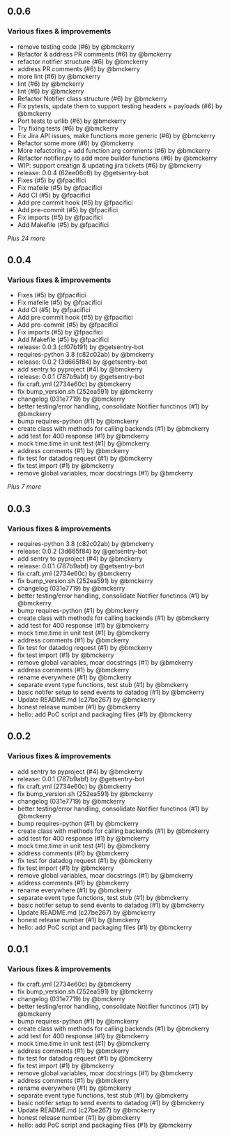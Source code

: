 ## 0.0.6

### Various fixes & improvements

- remove testing code (#6) by @bmckerry
- Refactor & address PR comments (#6) by @bmckerry
- refactor notifier structure (#6) by @bmckerry
- address PR comments (#6) by @bmckerry
- more lint (#6) by @bmckerry
- lint (#6) by @bmckerry
- lint (#6) by @bmckerry
- Refactor Notifier class structure (#6) by @bmckerry
- Fix pytests, update them to support testing headers + payloads (#6) by @bmckerry
- Port tests to urllib (#6) by @bmckerry
- Try fixing tests (#6) by @bmckerry
- Fix Jira API issues, make functions more generic (#6) by @bmckerry
- Refactor some more (#6) by @bmckerry
- More refactoring + add function arg comments (#6) by @bmckerry
- Refactor notifier.py to add more builder functions (#6) by @bmckerry
- WIP: support creatign & updating jira tickets (#6) by @bmckerry
- release: 0.0.4 (62ee06c6) by @getsentry-bot
- Fixes (#5) by @fpacifici
- Fix mafeile (#5) by @fpacifici
- Add CI (#5) by @fpacifici
- Add pre commit hook (#5) by @fpacifici
- Add pre-commit (#5) by @fpacifici
- Fix imports (#5) by @fpacifici
- Add Makefile (#5) by @fpacifici

_Plus 24 more_

## 0.0.4

### Various fixes & improvements

- Fixes (#5) by @fpacifici
- Fix mafeile (#5) by @fpacifici
- Add CI (#5) by @fpacifici
- Add pre commit hook (#5) by @fpacifici
- Add pre-commit (#5) by @fpacifici
- Fix imports (#5) by @fpacifici
- Add Makefile (#5) by @fpacifici
- release: 0.0.3 (cf07b191) by @getsentry-bot
- requires-python 3.8 (c82c02ab) by @bmckerry
- release: 0.0.2 (3d665f84) by @getsentry-bot
- add sentry to pyproject (#4) by @bmckerry
- release: 0.0.1 (787b9abf) by @getsentry-bot
- fix craft.yml (2734e60c) by @bmckerry
- fix bump_version.sh (252ea591) by @bmckerry
- changelog (031e7719) by @bmckerry
- better testing/error handling, consolidate Notifier functinos (#1) by @bmckerry
- bump requires-python (#1) by @bmckerry
- create class with methods for calling backends (#1) by @bmckerry
- add test for 400 response (#1) by @bmckerry
- mock time.time in unit test (#1) by @bmckerry
- address comments (#1) by @bmckerry
- fix test for datadog request (#1) by @bmckerry
- fix test import (#1) by @bmckerry
- remove global variables, moar docstrings (#1) by @bmckerry

_Plus 7 more_

## 0.0.3

### Various fixes & improvements

- requires-python 3.8 (c82c02ab) by @bmckerry
- release: 0.0.2 (3d665f84) by @getsentry-bot
- add sentry to pyproject (#4) by @bmckerry
- release: 0.0.1 (787b9abf) by @getsentry-bot
- fix craft.yml (2734e60c) by @bmckerry
- fix bump_version.sh (252ea591) by @bmckerry
- changelog (031e7719) by @bmckerry
- better testing/error handling, consolidate Notifier functinos (#1) by @bmckerry
- bump requires-python (#1) by @bmckerry
- create class with methods for calling backends (#1) by @bmckerry
- add test for 400 response (#1) by @bmckerry
- mock time.time in unit test (#1) by @bmckerry
- address comments (#1) by @bmckerry
- fix test for datadog request (#1) by @bmckerry
- fix test import (#1) by @bmckerry
- remove global variables, moar docstrings (#1) by @bmckerry
- address comments (#1) by @bmckerry
- rename everywhere (#1) by @bmckerry
- separate event type functions, test stub (#1) by @bmckerry
- basic notifer setup to send events to datadog (#1) by @bmckerry
- Update README.md (c27be267) by @bmckerry
- honest release number (#1) by @bmckerry
- hello: add PoC script and packaging files (#1) by @bmckerry

## 0.0.2

### Various fixes & improvements

- add sentry to pyproject (#4) by @bmckerry
- release: 0.0.1 (787b9abf) by @getsentry-bot
- fix craft.yml (2734e60c) by @bmckerry
- fix bump_version.sh (252ea591) by @bmckerry
- changelog (031e7719) by @bmckerry
- better testing/error handling, consolidate Notifier functinos (#1) by @bmckerry
- bump requires-python (#1) by @bmckerry
- create class with methods for calling backends (#1) by @bmckerry
- add test for 400 response (#1) by @bmckerry
- mock time.time in unit test (#1) by @bmckerry
- address comments (#1) by @bmckerry
- fix test for datadog request (#1) by @bmckerry
- fix test import (#1) by @bmckerry
- remove global variables, moar docstrings (#1) by @bmckerry
- address comments (#1) by @bmckerry
- rename everywhere (#1) by @bmckerry
- separate event type functions, test stub (#1) by @bmckerry
- basic notifer setup to send events to datadog (#1) by @bmckerry
- Update README.md (c27be267) by @bmckerry
- honest release number (#1) by @bmckerry
- hello: add PoC script and packaging files (#1) by @bmckerry

## 0.0.1

### Various fixes & improvements

- fix craft.yml (2734e60c) by @bmckerry
- fix bump_version.sh (252ea591) by @bmckerry
- changelog (031e7719) by @bmckerry
- better testing/error handling, consolidate Notifier functinos (#1) by @bmckerry
- bump requires-python (#1) by @bmckerry
- create class with methods for calling backends (#1) by @bmckerry
- add test for 400 response (#1) by @bmckerry
- mock time.time in unit test (#1) by @bmckerry
- address comments (#1) by @bmckerry
- fix test for datadog request (#1) by @bmckerry
- fix test import (#1) by @bmckerry
- remove global variables, moar docstrings (#1) by @bmckerry
- address comments (#1) by @bmckerry
- rename everywhere (#1) by @bmckerry
- separate event type functions, test stub (#1) by @bmckerry
- basic notifer setup to send events to datadog (#1) by @bmckerry
- Update README.md (c27be267) by @bmckerry
- honest release number (#1) by @bmckerry
- hello: add PoC script and packaging files (#1) by @bmckerry
